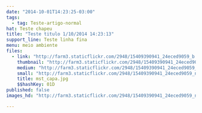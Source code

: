 ```yaml
---
date: "2014-10-01T14:23:25-03:00"
tags:
  - tag: Teste-artigo-normal
hat: Teste chapeu
title: "Teste titulo 1/10/2014 14:23:13"
support_line: Teste linha fina
menu: meio ambiente
files:
  - link: "http://farm3.staticflickr.com/2948/15409390941_24eced9059_b.jpg"
    thumbnail: "http://farm3.staticflickr.com/2948/15409390941_24eced9059_t.jpg"
    medium: "http://farm3.staticflickr.com/2948/15409390941_24eced9059_z.jpg"
    small: "http://farm3.staticflickr.com/2948/15409390941_24eced9059_n.jpg"
    title: mst_capa.jpg
    $$hashKey: 01D
published: false
images_hd: "http://farm3.staticflickr.com/2948/15409390941_24eced9059_n.jpg"

---
```

